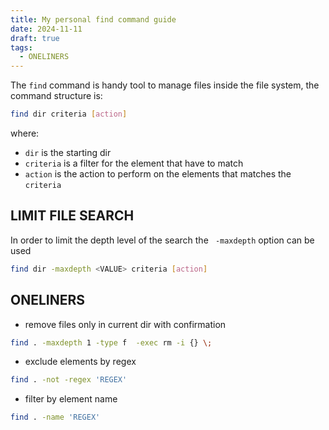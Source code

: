 ```yaml
---
title: My personal find command guide
date: 2024-11-11
draft: true
tags:
  - ONELINERS
---
```


The `find` command is handy tool to manage files inside the file system, the command structure is:

```bash
find dir criteria [action]
```

where:

- `dir` is the starting dir
- `criteria` is a filter for the element that have to match
- `action` is the action to perform on the elements that matches the `criteria`

## LIMIT FILE SEARCH

In order to limit the depth level of the search the ` -maxdepth` option can be used

```bash
find dir -maxdepth <VALUE> criteria [action]
```

## ONELINERS

- remove files only in current dir with confirmation

```bash
find . -maxdepth 1 -type f  -exec rm -i {} \;
```

- exclude elements by regex

```bash
find . -not -regex 'REGEX'
```

- filter by element name

```bash
find . -name 'REGEX'
```


